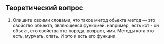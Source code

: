 ## Теоретический вопрос

1. Опишите своими словами, что такое метод обьекта
метод — это свойство объекта, являющееся функцией. 
например, есть кот - он объект, его свойства это порода, возраст, имя. Методы кота это есть, мурчать, спать. И это и есть его функции.
